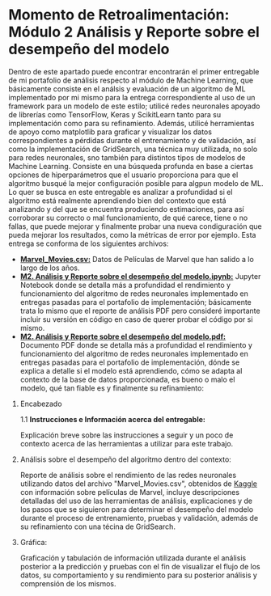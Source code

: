 # Momento de Retroalimentación: Módulo 2 Análisis y Reporte sobre el desempeño del modelo
Dentro de este apartado puede encontrar encontrarán el primer entregable de mi portafolio de análisis respecto al módulo de Machine Learning, que básicamente consiste en el análsis y evaluación de un algoritmo de ML implementado por mi mismo para la entrega correspondiente al uso de un framework para un modelo de este estilo; utilicé redes neuronales apoyado de librerías como TensorFlow, Keras y ScikitLearn tanto para su implementación como para su refinamiento. Además, utilicé herramientas de apoyo como matplotlib para graficar y visualizar los datos correspondientes a pérdidas durante el entrenamiento y de validación, así como la implementación de GridSearch, una técnica muy utilizada, no solo para redes neuronales, sno también para distintos tipos de modelos de Machine Learning. Consiste en una búsqueda profunda en base a ciertas opciones de hiperparámetros que el usuario proporciona para que el algoritmo busqué la mejor configuración posible para algpun modelo de ML. Lo quer se busca en este entregable es analizar a profundidad si el algoritmo está realmente aprendiendo bien del contexto que está analizando y del que se encuentra produciendo estimaciones, para así corroborar su correcto o mal funcionamiento, de qué carece, tiene o no fallas, que puede mejorar y finalmente probar una nueva condiguración que pueda mejorar los resultados, como la métricas de error por ejemplo. Esta entrega se conforma de los siguientes archivos:
* <a href="https://github.com/4lb3rt0r/TC3006_Portafolio_Implementacion/blob/main/retro/M2_ML/Implementación de una Técnica de ML con FW/Marvel_Movies.csv">**Marvel_Movies.csv:**</a> Datos de Películas de Marvel que han salido a lo largo de los años.
* <a href="https://github.com/4lb3rt0r/TC3006_Portafolio_Analisis/blob/main/retro/M2_ML/An%C3%A1lisis%20y%20Reporte%20sobre%20el%20desempe%C3%B1o%20del%20modelo/Momento_de_Retroalimentaci%C3%B3n_An%C3%A1lisis_y_Reporte_sobre_el_desempe%C3%B1o_del_modelo.ipynb">**M2. Análisis y Reporte sobre el desempeño del modelo.ipynb:**</a> Jupyter Notebook donde se detalla más a profundidad el rendimiento y funcionamiento del algoritmo de redes neuronales implementado en entregas pasadas para el portafolio de implementación; básicamente trata lo mismo que el reporte de análisis PDF pero consideré importante incluir su versión en código en caso de querer probar el código por si mismo.
* <a href="https://github.com/4lb3rt0r/TC3006_Portafolio_Analisis/blob/main/retro/M2_ML/An%C3%A1lisis%20y%20Reporte%20sobre%20el%20desempe%C3%B1o%20del%20modelo/Momento_de_Retroalimentaci%C3%B3n_An%C3%A1lisis_y_Reporte_sobre_el_desempe%C3%B1o_del_modelo.pdf">**M2. Análisis y Reporte sobre el desempeño del modelo.pdf:**</a> Documento PDF donde se detalla más a profundidad el rendimiento y funcionamiento del algoritmo de redes neuronales implementado en entregas pasadas para el portafolio de implementación, dónde se explica a detalle si el modelo está aprendiendo, cómo se adapta al contexto de la base de datos proporcionada, es bueno o malo el modelo, qué tan fiable es y finalmente su refinamiento:

1. Encabezado

    1.1 **Instrucciones e Información acerca del entregable:**

    Explicación breve sobre las instrucciones a seguir y un poco de contexto acerca de las herramientas a utilizar para este trabajo.

2. Análisis sobre el desempeño del algoritmo dentro del contexto:<br/>
   
   Reporte de análisis sobre el rendimiento de las redes neuronales utilizando datos del archivo "Marvel_Movies.csv", obtenidos de <a href="https://www.kaggle.com/datasets/joebeachcapital/marvel-movies">Kaggle</a> con información sobre películas de Marvel, incluye descripciones detalladas del uso de las herramientas de análisis, explicaciones y de los pasos que se siguieron para determinar el desempeño del modelo durante el proceso de entrenamiento, pruebas y validación, además de su refinamiento con una técina de GridSearch.

4. Gráfica:<br/>
   
   Graficación y tabulación de información utilizada durante el análisis posterior a la predicción y pruebas con el fin de visualizar el flujo de los datos, su comportamiento y su rendimiento para su posterior análisis y comprensión de los mismos.
